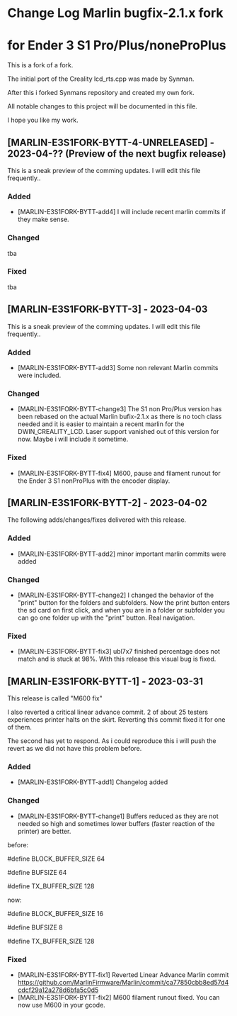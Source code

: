 # Change Log Marlin bugfix-2.1.x fork 
# for Ender 3 S1 Pro/Plus/noneProPlus
This is a fork of a fork.

The initial port of the Creality lcd_rts.cpp was made by Synman.

After this i forked Synmans repository and created my own fork.

All notable changes to this project will be documented in this file.

I hope you like my work.


## [MARLIN-E3S1FORK-BYTT-4-UNRELEASED] - 2023-04-?? (Preview of the next bugfix release)

This is a sneak preview of the comming updates. I will edit this file frequently..
 
### Added
- [MARLIN-E3S1FORK-BYTT-add4] I will include recent marlin commits if they make sense.

### Changed
tba

### Fixed
tba


## [MARLIN-E3S1FORK-BYTT-3] - 2023-04-03

This is a sneak preview of the comming updates. I will edit this file frequently..
 
### Added
- [MARLIN-E3S1FORK-BYTT-add3] Some non relevant Marlin commits were included.

### Changed
- [MARLIN-E3S1FORK-BYTT-change3] The S1 non Pro/Plus version has been rebased on the actual Marlin bufix-2.1.x as there is no toch class needed and it is easier to maintain a recent marlin for the DWIN_CREALITY_LCD. Laser support vanished out of this version for now. Maybe i will include it sometime.

### Fixed
- [MARLIN-E3S1FORK-BYTT-fix4] M600, pause and filament runout for the Ender 3 S1 nonProPlus with the encoder display. 



## [MARLIN-E3S1FORK-BYTT-2] - 2023-04-02

The following adds/changes/fixes delivered with this release.
 
### Added
- [MARLIN-E3S1FORK-BYTT-add2] minor important marlin commits were added

### Changed
- [MARLIN-E3S1FORK-BYTT-change2] I changed the behavior of the "print" button for the folders and subfolders. Now the print button enters the sd card on first click, and when you are in a folder or subfolder you can go one folder up with the "print" button. Real navigation.

### Fixed
- [MARLIN-E3S1FORK-BYTT-fix3] ubl7x7 finished percentage does not match and is stuck at 98%. With this release this visual bug is fixed.



## [MARLIN-E3S1FORK-BYTT-1] - 2023-03-31
 
This release is called "M600 fix"

I also reverted a critical linear advance commit. 
2 of about 25 testers experiences printer halts on the skirt. 
Reverting this commit fixed it for one of them.

The second has yet to respond. As i could reproduce this i will push the revert as we did not have this problem before.
 
### Added
- [MARLIN-E3S1FORK-BYTT-add1] Changelog added

### Changed
- [MARLIN-E3S1FORK-BYTT-change1] Buffers reduced as they are not needed so high and sometimes lower buffers (faster reaction of the printer) are better.

before:

#define BLOCK_BUFFER_SIZE  64

#define BUFSIZE 64

#define TX_BUFFER_SIZE 128


now:

#define BLOCK_BUFFER_SIZE  16

#define BUFSIZE 8

#define TX_BUFFER_SIZE 128


### Fixed
- [MARLIN-E3S1FORK-BYTT-fix1] Reverted Linear Advance Marlin commit https://github.com/MarlinFirmware/Marlin/commit/ca77850cbb8ed57d4cdcf29a12a278d6bfa5c0d5
- [MARLIN-E3S1FORK-BYTT-fix2] M600 filament runout fixed. You can now use M600 in your gcode.
